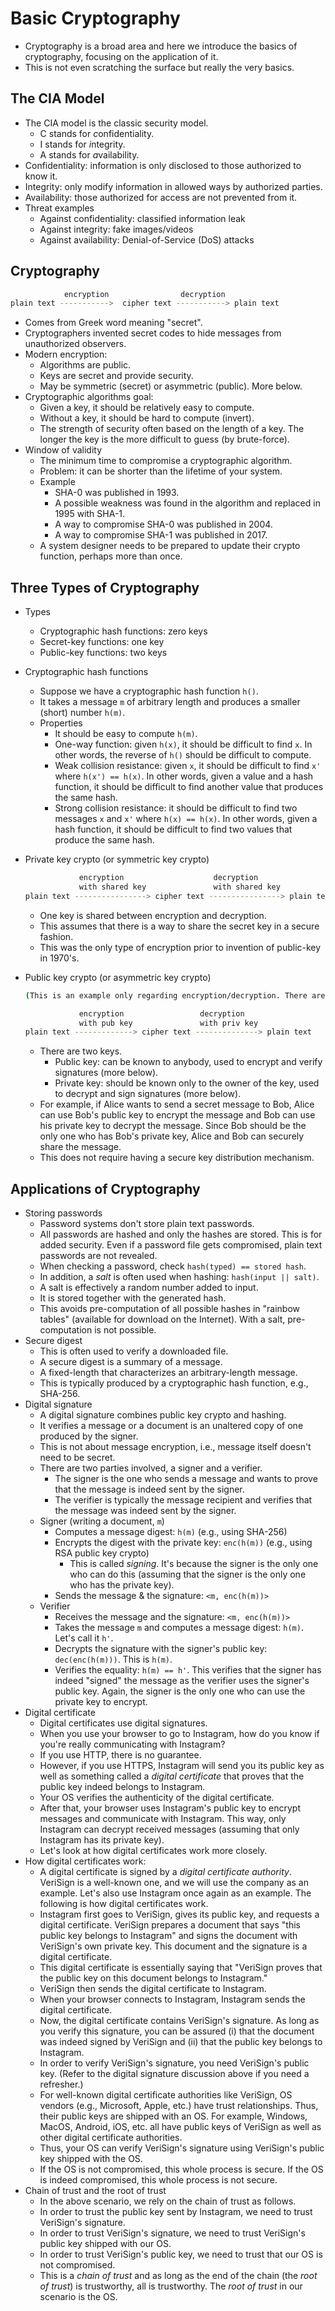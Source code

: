 # Basic Cryptography

* Cryptography is a broad area and here we introduce the basics of cryptography, focusing on the
  application of it.
* This is not even scratching the surface but really the very basics.

## The CIA Model

* The CIA model is the classic security model.
    * C stands for *c*onfidentiality.
    * I stands for *i*ntegrity.
    * A stands for *a*vailability.
* Confidentiality: information is only disclosed to those authorized to know it.
* Integrity: only modify information in allowed ways by authorized parties.
* Availability: those authorized for access are not prevented from it.
* Threat examples
    * Against confidentiality: classified information leak
    * Against integrity: fake images/videos
    * Against availability: Denial-of-Service (DoS) attacks

## Cryptography

```bash
            encryption                decryption
plain text ----------->  cipher text -----------> plain text
```

* Comes from Greek word meaning "secret".
* Cryptographers invented secret codes to hide messages from unauthorized observers.
* Modern encryption:
    * Algorithms are public.
    * Keys are secret and provide security.
    * May be symmetric (secret) or asymmetric (public). More below.
* Cryptographic algorithms goal:
    * Given a key, it should be relatively easy to compute.
    * Without a key, it should be hard to compute (invert).
    * The strength of security often based on the length of a key. The longer the key is the more
      difficult to guess (by brute-force).
* Window of validity
    * The minimum time to compromise a cryptographic algorithm.
    * Problem: it can be shorter than the lifetime of your system.
    * Example
        * SHA-0 was published in 1993.
        * A possible weakness was found in the algorithm and replaced in 1995 with SHA-1.
        * A way to compromise SHA-0 was published in 2004.
        * A way to compromise SHA-1 was published in 2017.
    * A system designer needs to be prepared to update their crypto function, perhaps more than
      once.

## Three Types of Cryptography

* Types
    * Cryptographic hash functions: zero keys
    * Secret-key functions: one key
    * Public-key functions: two keys
* Cryptographic hash functions
    * Suppose we have a cryptographic hash function `h()`.
    * It takes a message `m` of arbitrary length and produces a smaller (short) number `h(m)`.
    * Properties
        * It should be easy to compute `h(m)`.
        * One-way function: given `h(x)`, it should be difficult to find `x`. In other words, the
          reverse of `h()` should be difficult to compute.
        * Weak collision resistance: given `x`, it should be difficult to find `x'` where `h(x') ==
          h(x)`. In other words, given a value and a hash function, it should be difficult to find
          another value that produces the same hash.
        * Strong collision resistance: it should be difficult to find two messages `x` and `x'`
          where `h(x) == h(x)`. In other words, given a hash function, it should be difficult to
          find two values that produce the same hash.
* Private key crypto (or symmetric key crypto)

  ```bash
              encryption                    decryption
              with shared key               with shared key
  plain text ----------------> cipher text ----------------> plain text
  ```

    * One key is shared between encryption and decryption.
    * This assumes that there is a way to share the secret key in a secure fashion.
    * This was the only type of encryption prior to invention of public-key in 1970's.

* Public key crypto (or asymmetric key crypto)

  ```bash
  (This is an example only regarding encryption/decryption. There are other use cases.)

              encryption                 decryption
              with pub key               with priv key
  plain text -------------> cipher text --------------> plain text
  ```

    * There are two keys.
        * Public key: can be known to anybody, used to encrypt and verify signatures (more below).
        * Private key: should be known only to the owner of the key, used to decrypt and sign
          signatures (more below).
    * For example, if Alice wants to send a secret message to Bob, Alice can use Bob's public key to
      encrypt the message and Bob can use his private key to decrypt the message. Since Bob should
      be the only one who has Bob's private key, Alice and Bob can securely share the message.
    * This does not require having a secure key distribution mechanism.

## Applications of Cryptography

* Storing passwords
    * Password systems don't store plain text passwords.
    * All passwords are hashed and only the hashes are stored. This is for added security. Even if a
      password file gets compromised, plain text passwords are not revealed.
    * When checking a password, check `hash(typed) == stored hash`.
    * In addition, a *salt* is often used when hashing: `hash(input || salt)`.
    * A salt is effectively a random number added to input.
    * It is stored together with the generated hash.
    * This avoids pre-computation of all possible hashes in "rainbow tables" (available for download
      on the Internet). With a salt, pre-computation is not possible.
* Secure digest
    * This is often used to verify a downloaded file.
    * A secure digest is a summary of a message.
    * A fixed-length that characterizes an arbitrary-length message.
    * This is typically produced by a cryptographic hash function, e.g., SHA-256.
* Digital signature
    * A digital signature combines public key crypto and hashing.
    * It verifies a message or a document is an unaltered copy of one produced by the signer.
    * This is not about message encryption, i.e., message itself doesn't need to be secret.
    * There are two parties involved, a signer and a verifier.
        * The signer is the one who sends a message and wants to prove that the message is indeed
          sent by the signer.
        * The verifier is typically the message recipient and verifies that the message was indeed
          sent by the signer.
    * Signer (writing a document, `m`)
        * Computes a message digest: `h(m)` (e.g., using SHA-256)
        * Encrypts the digest with the private key: `enc(h(m))` (e.g., using RSA public key crypto)
            * This is called *signing*. It's because the signer is the only one who can do this
              (assuming that the signer is the only one who has the private key).
        * Sends the message & the signature: `<m, enc(h(m))>`
    * Verifier
        * Receives the message and the signature: `<m, enc(h(m))>`
        * Takes the message `m` and computes a message digest: `h(m)`. Let's call it `h'`.
        * Decrypts the signature with the signer's public key: `dec(enc(h(m)))`. This is `h(m)`.
        * Verifies the equality: `h(m) == h'`. This verifies that the signer has indeed "signed" the
          message as the verifier uses the signer's public key. Again, the signer is the only one
          who can use the private key to encrypt.
* Digital certificate
    * Digital certificates use digital signatures.
    * When you use your browser to go to Instagram, how do you know if you're really communicating
      with Instagram?
    * If you use HTTP, there is no guarantee.
    * However, if you use HTTPS, Instagram will send you its public key as well as something called
      a *digital certificate* that proves that the public key indeed belongs to Instagram.
    * Your OS verifies the authenticity of the digital certificate.
    * After that, your browser uses Instagram's public key to encrypt messages and communicate with
      Instagram. This way, only Instagram can decrypt received messages (assuming that only
      Instagram has its private key).
    * Let's look at how digital certificates work more closely.
* How digital certificates work:
    * A digital certificate is signed by a *digital certificate authority*. VeriSign is a well-known
      one, and we will use the company as an example. Let's also use Instagram once again as an
      example. The following is how digital certificates work.
    * Instagram first goes to VeriSign, gives its public key, and requests a digital certificate.
      VeriSign prepares a document that says "this public key belongs to Instagram" and signs the
      document with VeriSign's own private key. This document and the signature is a digital
      certificate.
    * This digital certificate is essentially saying that "VeriSign proves that the public key on
      this document belongs to Instagram."
    * VeriSign then sends the digital certificate to Instagram.
    * When your browser connects to Instagram, Instagram sends the digital certificate.
    * Now, the digital certificate contains VeriSign's signature. As long as you verify this
      signature, you can be assured (i) that the document was indeed signed by VeriSign and (ii)
      that the public key belongs to Instagram.
    * In order to verify VeriSign's signature, you need VeriSign's public key. (Refer to the
      digital signature discussion above if you need a refresher.)
    * For well-known digital certificate authorities like VeriSign, OS vendors (e.g., Microsoft,
      Apple, etc.) have trust relationships. Thus, their public keys are shipped with an OS. For
      example, Windows, MacOS, Android, iOS, etc. all have public keys of VeriSign as well as other
      digital certificate authorities.
    * Thus, your OS can verify VeriSign's signature using VeriSign's public key shipped with the OS.
    * If the OS is not compromised, this whole process is secure. If the OS is indeed compromised,
      this whole process is not secure.
* Chain of trust and the root of trust
    * In the above scenario, we rely on the chain of trust as follows.
    * In order to trust the public key sent by Instagram, we need to trust VeriSign's signature.
    * In order to trust VeriSign's signature, we need to trust VeriSign's public key shipped with
      our OS.
    * In order to trust VeriSign's public key, we need to trust that our OS is not compromised.
    * This is a *chain of trust* and as long as the end of the chain (the *root of trust*) is
      trustworthy, all is trustworthy. The *root of trust* in our scenario is the OS.
